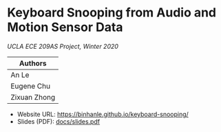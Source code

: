 # Keyboard Snooping from Audio and Motion Sensor Data

*UCLA ECE 209AS Project, Winter 2020*

|	Authors		|
| ---------------------	|
| An Le			|
| Eugene Chu		|
| Zixuan Zhong		|

- Website URL: https://binhanle.github.io/keyboard-snooping/
- Slides (PDF): [docs/slides.pdf](https://github.com/binhanle/keyboard-snooping/blob/master/docs/slides.pdf)
